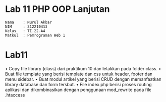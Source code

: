 # **Lab 11 PHP OOP Lanjutan**

```
Nama    : Nurul Akbar
NIM     : 312210413
Kelas   : TI.22.A4
Matkul  : Pemrograman Web 1
```

# **Lab11**

• Copy file library (class) dari praktikum 10 dan letakkan pada folder
class.
• Buat file template yang berisi template dan css untuk header, footer
dan menu sidebar.
• Buat modul artikel yang berisi CRUD dengan memanfaatkan library
database dan form tersbut.
• File index.php berisi proses routing aplikasi dan dikombinasikan
dengan penggunaan mod_rewrite pada file .htaccess
